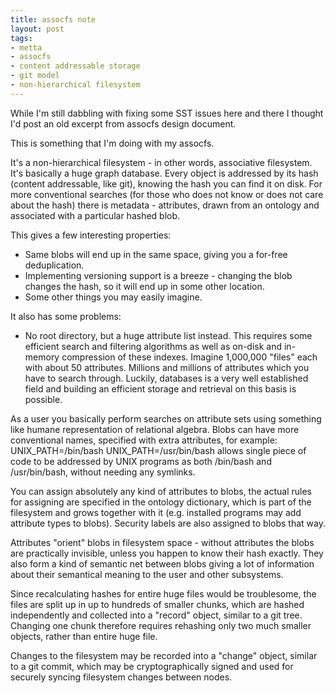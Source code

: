 ```yaml
--- 
title: assocfs note
layout: post
tags: 
- metta
- assocfs
- content addressable storage
- git model
- non-hierarchical filesystem
---
```

While I'm still dabbling with fixing some SST issues here and there I thought I'd post an old excerpt from assocfs design document.

This is something that I'm doing with my assocfs.

It's a non-hierarchical filesystem - in other words, associative filesystem. It's basically a huge graph database. Every object is addressed by its hash (content addressable, like git), knowing the hash you can find it on disk. For more conventional searches (for those who does not know or does not care about the hash) there is metadata - attributes, drawn from an ontology and associated with a particular hashed blob.

This gives a few interesting properties:
* Same blobs will end up in the same space, giving you a for-free deduplication.
* Implementing versioning support is a breeze - changing the blob changes the hash, so it will end up in some other location.
* Some other things you may easily imagine.

It also has some problems:
* No root directory, but a huge attribute list instead. This requires some efficient search and filtering algorithms as well as on-disk and in-memory compression of these indexes. Imagine 1,000,000 "files" each with about 50 attributes. Millions and millions of attributes which you have to search through.
Luckily, databases is a very well established field and building an efficient storage and retrieval on this basis is possible.

As a user you basically perform searches on attribute sets using something like humane representation of relational algebra. Blobs can have more conventional names, specified with extra attributes, for example: UNIX_PATH=/bin/bash UNIX_PATH=/usr/bin/bash allows single piece of code to be addressed by UNIX programs as both /bin/bash and /usr/bin/bash, without needing any symlinks.

You can assign absolutely any kind of attributes to blobs, the actual rules for assigning are specified in the ontology dictionary, which is part of the filesystem and grows together with it (e.g. installed programs may add attribute types to blobs). Security labels are also assigned to blobs that way.

Attributes "orient" blobs in filesystem space - without attributes the blobs are practically invisible, unless you happen to know their hash exactly. They also form a kind of semantic net between blobs giving a lot of information about their semantical meaning to the user and other subsystems.

Since recalculating hashes for entire huge files would be troublesome, the files are split up in up to hundreds of smaller chunks, which are hashed independently and collected into a "record" object, similar to a git tree. Changing one chunk therefore requires rehashing only two much smaller objects, rather than entire huge file.

Changes to the filesystem may be recorded into a "change" object, similar to a git commit, which may be cryptographically signed and used for securely syncing filesystem changes between nodes.

